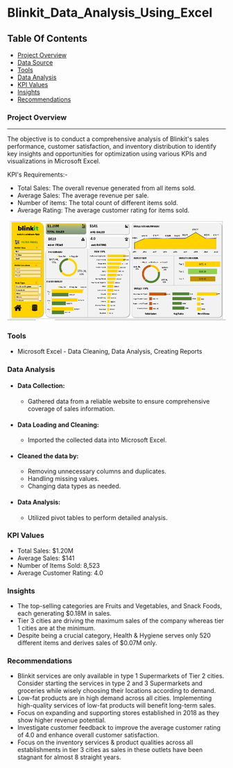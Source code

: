 # Blinkit_Data_Analysis_Using_Excel

## Table Of Contents
- [Project Overview](#project-overview)
- [Data Source](#data-source)
- [Tools](#tools)
- [Data Analysis](#data-analysis)
- [KPI Values](#kpi-values)
- [Insights](#insights)
- [Recommendations](#recommendations)

### Project Overview
---
The objective is to conduct a comprehensive analysis of Blinkit's sales performance, customer satisfaction, and inventory distribution to identify key insights and opportunities for optimization using various KPIs and visualizations in Microsoft Excel.

KPI's Requirements:-
- Total Sales: The overall revenue generated from all items sold.
- Average Sales: The average revenue per sale.
- Number of items: The total count of different items sold.
- Average Rating: The average customer rating for items sold.

![Dashboard](https://github.com/theshreyasinharoy/Assets/blob/main/Blinkit.PNG)

### Tools
 - Microsoft Excel - Data Cleaning, Data Analysis, Creating Reports

### Data Analysis
- #### Data Collection:
     - Gathered data from a reliable website to ensure comprehensive coverage of sales information.
- #### Data Loading and Cleaning:
     - Imported the collected data into Microsoft Excel.
- #### Cleaned the data by:
     - Removing unnecessary columns and duplicates.
     - Handling missing values.
     - Changing data types as needed.
- #### Data Analysis:
     - Utilized pivot tables to perform detailed analysis.

### KPI Values

- Total Sales: $1.20M
- Average Sales: $141
- Number of Items Sold: 8,523
- Average Customer Rating: 4.0

### Insights

- The top-selling categories are Fruits and Vegetables, and Snack Foods, each generating $0.18M in sales.
- Tier 3 cities are driving the maximum sales of the company whereas tier 1 cities are at the minimum.
- Despite being a crucial category, Health & Hygiene serves only 520 different items and derives sales of $0.07M only.

### Recommendations

- Blinkit services are only available in type 1 Supermarkets of Tier 2 cities. Consider starting the services in type 2 and 3 Supermarkets and groceries while wisely choosing their locations according to demand.
- Low-fat products are in high demand across all cities. Implementing high-quality services of low-fat products will benefit long-term sales.
- Focus on expanding and supporting stores established in 2018 as they show higher revenue potential.
- Investigate customer feedback to improve the average customer rating of 4.0 and enhance overall customer satisfaction.
- Focus on the inventory services & product qualities across all establishments in tier 3 cities as sales in these outlets have been stagnant for almost 8 straight years.

